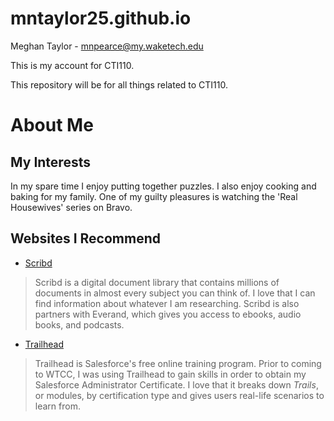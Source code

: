 # mntaylor25.github.io

Meghan Taylor - mnpearce@my.waketech.edu

This is my account for CTI110.

This repository will be for all things related to CTI110.

# About Me
## My Interests
In my spare time I enjoy putting together puzzles. I also enjoy cooking and baking for my family. One of my guilty pleasures is watching the 'Real Housewives' series on Bravo.

## Websites I Recommend
- [Scribd](https://www.scribd.com)
> Scribd is a digital document library that contains millions of documents in almost every subject you can think of. I love that I can find information about whatever I am researching. Scribd is also partners with Everand, which gives you access to ebooks, audio books, and podcasts.
 
- [Trailhead](https://trailhead.salesforce.com/)
> Trailhead is Salesforce's free online training program. Prior to coming to WTCC, I was using Trailhead to gain skills in order to obtain my Salesforce Administrator Certificate. I love that it breaks down _Trails_, or modules, by certification type and gives users real-life scenarios to learn from.